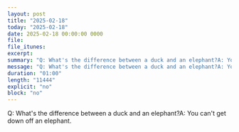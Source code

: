 ```yaml
---
layout: post
title: "2025-02-18"
today: "2025-02-18"
date: 2025-02-18 00:00:00 0000
file:
file_itunes:
excerpt:
summary: "Q: What's the difference between a duck and an elephant?A: You can't get down off an elephant."
message: "Q: What's the difference between a duck and an elephant?A: You can't get down off an elephant."
duration: "01:00"
length: "11444"
explicit: "no"
block: "no"
---
```

Q: What's the difference between a duck and an elephant?A: You can't get down off an elephant.

